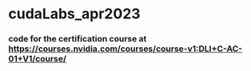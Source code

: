 # cudaLabs_apr2023

### code for the certification course at https://courses.nvidia.com/courses/course-v1:DLI+C-AC-01+V1/course/

